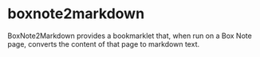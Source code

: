 # boxnote2markdown
BoxNote2Markdown provides a bookmarklet that, when run on a Box Note page, converts the content of that page to markdown text.
